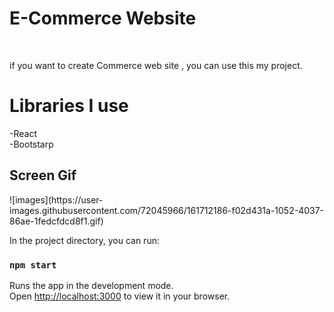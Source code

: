 
<h1>E-Commerce Website</h1> </br>

if you want to create Commerce web site , you can use this my project.


<h1>Libraries I use </br></h1>


-React </br>
-Bootstarp


<h2>Screen Gif</h2>
![images](https://user-images.githubusercontent.com/72045966/161712186-f02d431a-1052-4037-86ae-1fedcfdcd8f1.gif)



In the project directory, you can run:

### `npm start`

Runs the app in the development mode.\
Open [http://localhost:3000](http://localhost:3000) to view it in your browser.


